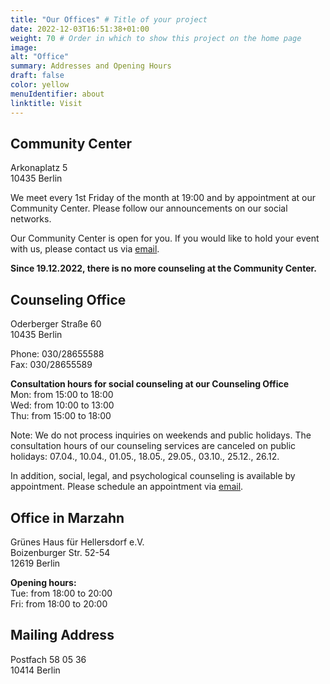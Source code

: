 ```yaml
---
title: "Our Offices" # Title of your project
date: 2022-12-03T16:51:38+01:00
weight: 70 # Order in which to show this project on the home page
image: 
alt: "Office"
summary: Addresses and Opening Hours
draft: false
color: yellow
menuIdentifier: about
linktitle: Visit
---
```


## Community Center ##

Arkonaplatz 5 \
10435 Berlin

We meet every 1st Friday of the month at 19:00 and by appointment at our Community Center. Please follow our announcements on our social networks.

Our Community Center is open for you. If you would like to hold your event with us, please contact us via [email](mailto:info@quarteera.de). 

**Since 19.12.2022, there is no more counseling at the Community Center.**

## Counseling Office ##

Oderberger Straße 60 \
10435 Berlin

Phone: 030/28655588 \
Fax: 030/28655589

**Consultation hours for social counseling at our Counseling Office** \
Mon: from 15:00 to 18:00 \
Wed: from 10:00 to 13:00 \
Thu: from 15:00 to 18:00 

Note: We do not process inquiries on weekends and public holidays. The consultation hours of our counseling services are canceled on public holidays: 07.04., 10.04., 01.05., 18.05., 29.05., 03.10., 25.12., 26.12.

In addition, social, legal, and psychological counseling is available by appointment. Please schedule an appointment via [email](mailto:help@quarteera.de). 

## Office in Marzahn ##

Grünes Haus für Hellersdorf e.V. \
Boizenburger Str. 52-54 \
12619 Berlin

**Opening hours:** \
Tue: from 18:00 to 20:00 \
Fri: from 18:00 to 20:00

## Mailing Address ##

Postfach 58 05 36 \
10414 Berlin
